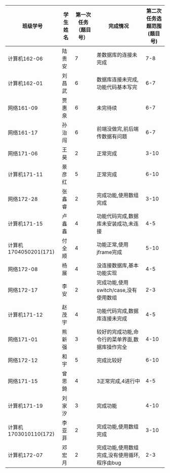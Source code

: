 
|班级学号	|  学生 姓名	|第一次任务（题目号）|完成情况	|第二次任务选题范围(题目号)|
| ---- | -------- |----|----|----| 
|计算机162-06|	陆贵安	|7	|差数据库的连接未完成	|7-8|  
|计算机162-01|	刘昌武	|6	|数据库连接未完成,功能代码基本写完|	6-7  
|网络161-09	|贾惠泉	|6	|未完待续	|6-7  
|网络161-17	|孙治闯|	6	|前端没做完,前后端传数据有问题|	6-7  
|网络171-06	|王昊|	2	|正常完成	|3-10  
|计算机171-11|	景彦红|	5|	正常完成|	6-10  
|网络172-28	|张鑫睿|	2	|完成功能,使用数组完成|	3-10  
|计算机171-15|	卢鑫鑫|	4|	功能代码完成,数据库未安装成功,未连接|	4-5  
|计算机1704050201(171)|	付全顺|	4|	功能正常,使用jframe完成	|5-10  
|网络172-08	|杨展|	4|	没连接数据库,基本功能实现	|4-5  
|网络172-17|	李安|	2	|完成功能,使用switch/case,没有使用数组|	2-3  
|计算机171-12|	赵茂宇|	4|	功能代码完成,数据库连接未完成	|4-5  
|网络171-01	|熊新强|	3	|较好的完成功能,命令行的菜单界面,数据库操作完全	|4-10  
|网络172-12	|和宇|	5	|完成比较好|	6-10  
|网络171-15	|曾思錡|	4	|3正常完成,4进行中|	4-5  
|计算机171-19|	刘家汐|	3|	完成功能	|4-10  
|计算机1703010110(172)|	李亚菲|	2|	完成功能,使用数组完成	|3-10  
|计算机172-07|	邓宏月|	2	|完成功能,使用数组完成,没有使用循环,程序由bug	|2-3  

